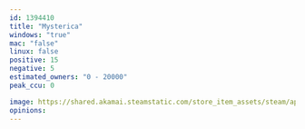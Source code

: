 ```yaml
---
id: 1394410
title: "Mysterica"
windows: "true"
mac: "false"
linux: false
positive: 15
negative: 5
estimated_owners: "0 - 20000"
peak_ccu: 0

image: https://shared.akamai.steamstatic.com/store_item_assets/steam/apps/1394410/header.jpg?t=1618922715
opinions:
---
```

